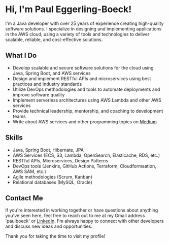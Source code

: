 # Hi, I'm Paul Eggerling-Boeck!

I'm a Java developer with over 25 years of experience creating high-quality software solutions. I specialize in designing and implementing applications in the AWS cloud, using a variety of tools and technologies to deliver scalable, reliable, and cost-effective solutions.

## What I Do

- Develop scalable and secure software solutions for the cloud using Java, Spring Boot, and AWS services
- Design and implement RESTful APIs and microservices using best practices and industry standards
- Utilize DevOps methodologies and tools to automate deployments and improve software quality
- Implement serverless architectures using AWS Lambda and other AWS services
- Provide technical leadership, mentorship, and coaching to development teams
- Write about AWS services and other programming topics on [Medium](https://medium.com/@paulboeck)

## Skills

- Java, Spring Boot, Hibernate, JPA
- AWS Services (ECS, S3, Lambda, OpenSearch, Elasticache, RDS, etc.)
- RESTful APIs, Microservices, Design Patterns
- DevOps tools (Jenkins, GitHub Actions, Terraform, Cloudformaation, AWS SAM, etc.)
- Agile methodologies (Scrum, Kanban)
- Relational databases (MySQL, Oracle)

## Contact Me

If you're interested in working together or have questions about anything you've seen here, feel free to reach out to me at my Gmail address 'paulboeck' or [LinkedIn](https://www.linkedin.com/in/paul-eggerling-boeck-7a13302/). I'm always happy to connect with other developers and discuss new ideas and opportunities.

Thank you for taking the time to visit my profile!

